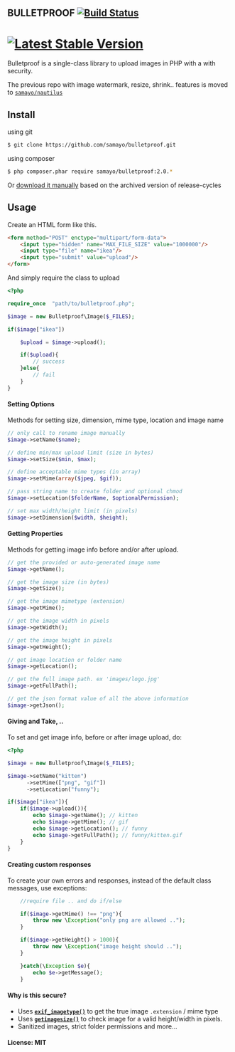 ## BULLETPROOF [![Build Status](https://travis-ci.org/samayo/bulletproof.svg?branch=master)](https://travis-ci.org/samayo/bulletproof.svg?branch=master)
[![Latest Stable Version](https://poser.pugx.org/bullet-proof/image-uploader/v/stable.svg)](https://packagist.org/packages/bullet-proof/image-uploader)
=======================================

Bulletproof is a single-class library to upload images in PHP with a with security.    

The previous repo with image watermark, resize, shrink.. features is moved to [`samayo/nautilus`][nautilus]

Install
-----

using git
```bash
$ git clone https://github.com/samayo/bulletproof.git
```
using composer
````bash
$ php composer.phar require samayo/bulletproof:2.0.*
````
Or [download it manually][bulletproof_archive] based on the archived version of release-cycles

Usage
-----

Create an HTML form like this. 
````html
<form method="POST" enctype="multipart/form-data">
	<input type="hidden" name="MAX_FILE_SIZE" value="1000000"/>
	<input type="file" name="ikea"/>
	<input type="submit" value="upload"/>
</form>
````
And simply require the class to upload
````php 
<?php

require_once  "path/to/bulletproof.php";

$image = new Bulletproof\Image($_FILES);

if($image["ikea"])

	$upload = $image->upload(); 

	if($upload){
		// success
	}else{
		// fail
	}
}
````
#### Setting Options
Methods for setting size, dimension, mime type, location and image name
````php  
// only call to rename image manually
$image->setName($name); 

// define min/max upload limit (size in bytes) 
$image->setSize($min, $max); 

// define acceptable mime types (in array)
$image->setMime(array($jpeg, $gif));  

// pass string name to create folder and optional chmod 
$image->setLocation($folderName, $optionalPermission); 

// set max width/height limit (in pixels)
$image->setDimension($width, $height);  
````

#### Getting Properties
Methods for getting image info before and/or after upload. 
````php 
// get the provided or auto-generated image name
$image->getName();

// get the image size (in bytes)
$image->getSize();

// get the image mimetype (extension)
$image->getMime();

// get the image width in pixels
$image->getWidth();

// get the image height in pixels
$image->getHeight();

// get image location or folder name
$image->getLocation();

// get the full image path. ex 'images/logo.jpg'
$image->getFullPath();

// get the json format value of all the above information
$image->getJson();
````
#### Giving and Take, .. 
To set and get image info, before or after image upload, do: 
````php 
<?php 

$image = new Bulletproof\Image($_FILES);

$image->setName("kitten")
      ->setMime(["png", "gif"])
      ->setLocation("funny");

if($image["ikea"]){
	if($image->upload()){
		echo $image->getName(); // kitten
		echo $image->getMime(); // gif
		echo $image->getLocation(); // funny
		echo $image->getFullPath(); // funny/kitten.gif
	}
}
```` 
#### Creating custom responses
To create your own errors and responses, instead of the default class messages, use exceptions:
````php 
	//require file .. and do if/else

    if($image->getMime() !== "png"){
        throw new \Exception("only png are allowed ..");
    }

    if($image->getHeight() > 1000){
        throw new \Exception("image height should ..");
    }

    }catch(\Exception $e){
        echo $e->getMessage(); 
    }

````
#### Why is this secure? 
* Uses **[`exif_imagetype()`][exif_imagetype_link]** to get the true image `.extension` / mime type
* Uses **[`getimagesize()`][getimagesize_link]** to check image for a valid height/width in pixels.
* Sanitized images, strict folder permissions and more... 

#### License: MIT

[bulletproof_archive]: http://github.com/samayo/bulletproof/releases
[nautilus]: http://github.com/samayo/nautilus
[exif_imagetype_link]: http://php.net/manual/de/function.exif-imagetype.php
[getimagesize_link]: http://php.net/manual/en/function.getimagesize.php
